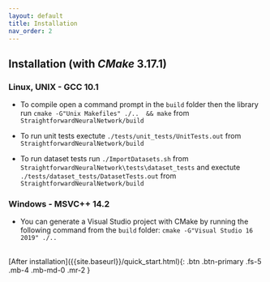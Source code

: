 ```yaml
---
layout: default
title: Installation
nav_order: 2
---
```


## Installation (with *CMake* 3.17.1)

### Linux, UNIX - GCC 10.1
* To compile open a command prompt in the `build` folder then  the library run `cmake -G"Unix Makefiles" ./..  && make` from `StraightforwardNeuralNetwork/build`

* To run unit tests exectute `./tests/unit_tests/UnitTests.out` from `StraightforwardNeuralNetwork/build`

* To run dataset tests run `./ImportDatasets.sh` from `StraightforwardNeuralNetwork\tests\dataset_tests` and exectute `./tests/dataset_tests/DatasetTests.out` from `StraightforwardNeuralNetwork/build`

### Windows - MSVC++ 14.2
 * You can generate a Visual Studio project with CMake by running the following command from the `build` folder:
 `cmake -G"Visual Studio 16 2019" ./..`
<br/>
 [After installation]({{site.baseurl}}/quick_start.html){: .btn .btn-primary .fs-5 .mb-4 .mb-md-0 .mr-2 }
 

